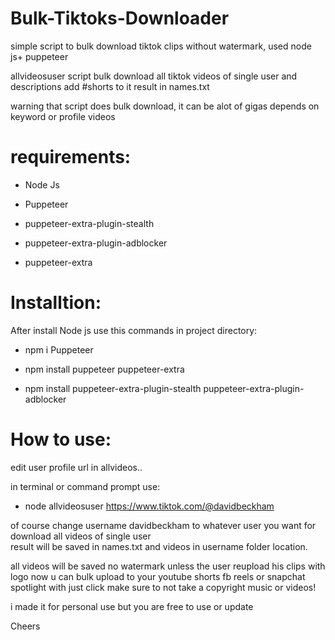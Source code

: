 # Bulk-Tiktoks-Downloader
simple script to bulk download tiktok clips without watermark, used node js+ puppeteer

allvideosuser script bulk download all tiktok videos of single user and descriptions add #shorts to it result in names.txt

warning that script does bulk download, it can be alot of gigas depends on keyword or profile videos 

# requirements:
+ Node Js
+ Puppeteer 

+ puppeteer-extra-plugin-stealth
+ puppeteer-extra-plugin-adblocker
+ puppeteer-extra
# Installtion:
After install Node js use this commands in project directory:

+ npm i Puppeteer

+ npm install puppeteer puppeteer-extra

+ npm install puppeteer-extra-plugin-stealth puppeteer-extra-plugin-adblocker

# How to use:
edit user profile url in allvideos..

in terminal or command prompt use:

+ node allvideosuser https://www.tiktok.com/@davidbeckham

of course change username davidbeckham to whatever user you want
for download all videos of single user    
result will be saved in names.txt and videos in username folder location.

all videos will be saved no watermark unless the user reupload his clips with logo
now u can bulk upload to your youtube shorts fb reels or snapchat spotlight with just click make sure to not take a copyright music or videos!


i made it for personal use but you are free to use or update

Cheers
